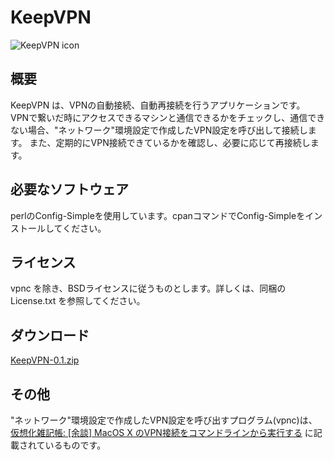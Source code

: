 # KeepVPN
![KeepVPN icon](http://www.home.group.jp/hiroaki/KeepVPN/image/KeepVPN.tiff)

## 概要
KeepVPN は、VPNの自動接続、自動再接続を行うアプリケーションです。  
VPNで繋いだ時にアクセスできるマシンと通信できるかをチェックし、通信できない場合、"ネットワーク"環境設定で作成したVPN設定を呼び出して接続します。
また、定期的にVPN接続できているかを確認し、必要に応じて再接続します。

## 必要なソフトウェア
perlのConfig-Simpleを使用しています。cpanコマンドでConfig-Simpleをインストールしてください。

## ライセンス
vpnc を除き、BSDライセンスに従うものとします。詳しくは、同梱の License.txt を参照してください。

## ダウンロード
[KeepVPN-0.1.zip](http://www.home.group.jp/hiroaki/archive/keepvpn/KeepVPN-0.1.zip)

## その他
"ネットワーク"環境設定で作成したVPN設定を呼び出すプログラム(vpnc)は、  
[仮想化雑記帳: [余談] MacOS X のVPN接続をコマンドラインから実行する](http://virtnote.blogspot.jp/2012/02/macos-x-vpn.html)
に記載されているものです。
